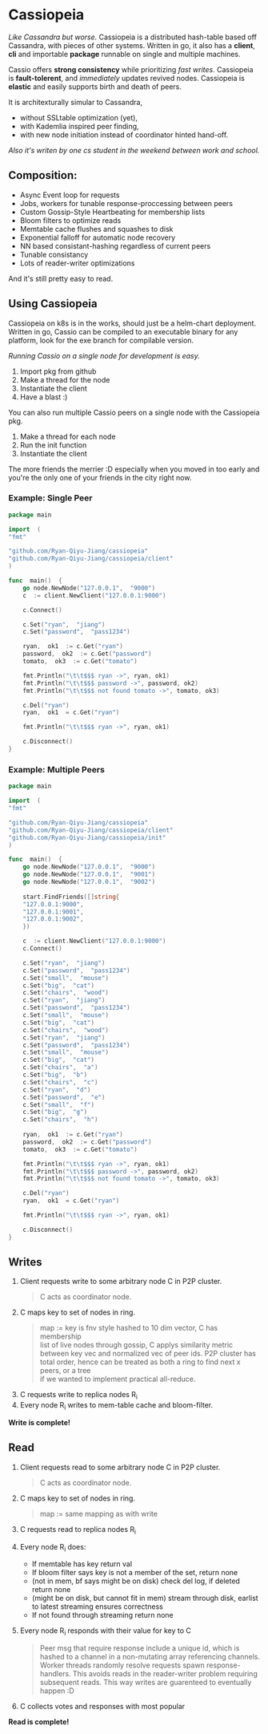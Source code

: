 # Cassiopeia

*Like Cassandra but worse.*
Cassiopeia is a distributed hash-table based off Cassandra, with pieces of other systems.
Written in go, it also has a **client**, **cli** and importable **package** runnable on single and multiple machines.

Cassio offers **strong consistency** while prioritizing *fast writes*. 
Cassiopeia is **fault-tolerent**, and *immediately* updates revived nodes.
Cassiopeia is **elastic** and easily supports birth and death of peers.

It is architexturally simular to Cassandra, 
*  without SSLtable optimization (yet), 
* with Kademlia inspired peer finding, 
* with new node initiation instead of coordinator hinted hand-off. 

*Also it's writen by one cs student in the weekend between work and school.*

## Composition:

 - Async Event loop for requests
 - Jobs, workers for tunable response-proccessing between peers
 - Custom Gossip-Style Heartbeating for membership lists
 - Bloom filters to optimize reads
 - Memtable cache flushes and squashes to disk
 - Exponential falloff for automatic node recovery
 - NN based consistant-hashing regardless of current peers
 - Tunable consistancy
 - Lots of reader-writer optimizations
 
 And it's still pretty easy to read.

## Using Cassiopeia

Cassiopeia on k8s is in the works, should just be a helm-chart deployment.
Written in go, Cassio can be compiled to an executable binary for any platform, look for the exe branch for compilable version.

*Running Cassio on a single node for development is easy.*

 1. Import pkg from github 
 2. Make a thread for the node 
 3. Instantiate the client 
 4. Have a blast :)

You can also run multiple Cassio peers on a single node with the Cassiopeia pkg.
1. Make a thread for each node
2. Run the init function
3. Instantiate the client 

The more friends the merrier :D especially when you moved  in too early and you're the only one of your friends in the city right now.

### Example: Single Peer
```go
package main

import  (
"fmt"

"github.com/Ryan-Qiyu-Jiang/cassiopeia"
"github.com/Ryan-Qiyu-Jiang/cassiopeia/client"
)

func  main()  {
	go node.NewNode("127.0.0.1",  "9000")
	c  := client.NewClient("127.0.0.1:9000")

	c.Connect()

	c.Set("ryan",  "jiang")
	c.Set("password",  "pass1234")

	ryan,  ok1  := c.Get("ryan")
	password,  ok2  := c.Get("password")
	tomato,  ok3  := c.Get("tomato")

	fmt.Println("\t\t$$$ ryan ->", ryan, ok1)
	fmt.Println("\t\t$$$ password ->", password, ok2)
	fmt.Println("\t\t$$$ not found tomato ->", tomato, ok3)

	c.Del("ryan")
	ryan,  ok1  = c.Get("ryan")

	fmt.Println("\t\t$$$ ryan ->", ryan, ok1)

	c.Disconnect()
}
```
### Example: Multiple Peers
```go
package main

import  (
"fmt"

"github.com/Ryan-Qiyu-Jiang/cassiopeia"
"github.com/Ryan-Qiyu-Jiang/cassiopeia/client"
"github.com/Ryan-Qiyu-Jiang/cassiopeia/init"
)

func  main()  {
	go node.NewNode("127.0.0.1",  "9000")
	go node.NewNode("127.0.0.1",  "9001")
	go node.NewNode("127.0.0.1",  "9002")
	
	start.FindFriends([]string{
	"127.0.0.1:9000",
	"127.0.0.1:9001",
	"127.0.0.1:9002",
	})

	c  := client.NewClient("127.0.0.1:9000")
	c.Connect()

	c.Set("ryan",  "jiang")
	c.Set("password",  "pass1234")
	c.Set("small",  "mouse")
	c.Set("big",  "cat")
	c.Set("chairs",  "wood")
	c.Set("ryan",  "jiang")
	c.Set("password",  "pass1234")
	c.Set("small",  "mouse")
	c.Set("big",  "cat")
	c.Set("chairs",  "wood")
	c.Set("ryan",  "jiang")
	c.Set("password",  "pass1234")
	c.Set("small",  "mouse")
	c.Set("big",  "cat")
	c.Set("chairs",  "a")
	c.Set("big",  "b")
	c.Set("chairs",  "c")
	c.Set("ryan",  "d")
	c.Set("password",  "e")
	c.Set("small",  "f")
	c.Set("big",  "g")
	c.Set("chairs",  "h")
	  
	ryan,  ok1  := c.Get("ryan")
	password,  ok2  := c.Get("password")
	tomato,  ok3  := c.Get("tomato")

	fmt.Println("\t\t$$$ ryan ->", ryan, ok1)
	fmt.Println("\t\t$$$ password ->", password, ok2)
	fmt.Println("\t\t$$$ not found tomato ->", tomato, ok3)

	c.Del("ryan")
	ryan,  ok1  = c.Get("ryan")

	fmt.Println("\t\t$$$ ryan ->", ryan, ok1)

	c.Disconnect()
}
```

## Writes

 1. Client requests write to some arbitrary node C in P2P cluster.   
     > C acts as coordinator node.
 2. C maps key to set of nodes in ring.
	> map := key is fnv style hashed to 10 dim vector, C has membership    
   list of live nodes through gossip, C applys similarity metric between
   key vec and normalized vec of peer ids. P2P cluster has total order, 
   hence can be treated as both a ring to find next x peers, or a tree  
   if we wanted to implement practical all-reduce.
3. C requests write to replica nodes R<sub>i</sub>
4. Every node R<sub>i</sub> writes to mem-table cache and bloom-filter.

**Write is complete!**  

## Read
 1. Client requests read to some arbitrary node C in P2P cluster.   
     > C acts as coordinator node.
 2. C maps key to set of nodes in ring.
	> map := same mapping as with write
3. C requests read to replica nodes R<sub>i</sub>
4. Every node R<sub>i</sub> does:
	+ If memtable has key return val
	+ If bloom filter says key is not a member of the set, return none
	+ (not in mem, bf says might be on disk) check del log, if deleted return none
	+ (might be on disk, but cannot fit in mem) stream through disk, earlist to latest streaming ensures correctness
	+ If not found through streaming return none
5. Every node R<sub>i</sub> responds with their value for key to C

	> Peer msg that require response include a unique id, which is hashed to a channel in a non-mutating array referencing channels. Worker threads randomly resolve requests spawn response-handlers. This avoids reads in the reader-writer problem requiring subsequent reads. This way writes are guarenteed to eventually happen :D
	
7. C collects votes and responses with most popular

**Read is complete!**

